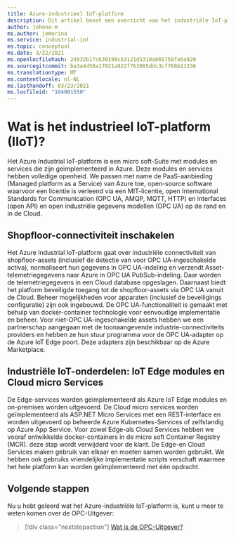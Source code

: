 ```yaml
---
title: Azure-industrieel IoT-platform
description: Dit artikel bevat een overzicht van het industriële IoT-platform en de bijbehorende onderdelen.
author: jehona-m
ms.author: jemorina
ms.service: industrial-iot
ms.topic: conceptual
ms.date: 3/22/2021
ms.openlocfilehash: 24932b17c630190cb3121d5310a865758fa6a920
ms.sourcegitcommit: ba3a4d58a17021a922f763095ddc3cf768b11336
ms.translationtype: MT
ms.contentlocale: nl-NL
ms.lasthandoff: 03/23/2021
ms.locfileid: "104801550"
---
```

# <a name="what-is-the-industrial-iot-iiot-platform"></a>Wat is het industrieel IoT-platform (IIoT)?

Het Azure Industrial IoT-platform is een micro soft-Suite met modules en services die zijn geïmplementeerd in Azure. Deze modules en services hebben volledige openheid. We passen met name de PaaS-aanbieding (Managed platform as a Service) van Azure toe, open-source software waarvoor een licentie is verleend via een MIT-licentie, open International Standards for Communication (OPC UA, AMQP, MQTT, HTTP) en interfaces (open API) en open industriële gegevens modellen (OPC UA) op de rand en in de Cloud.

## <a name="enabling-shopfloor-connectivity"></a>Shopfloor-connectiviteit inschakelen 

Het Azure Industrial IoT-platform gaat over industriële connectiviteit van shopfloor-assets (inclusief de detectie van voor OPC UA-ingeschakelde activa), normaliseert hun gegevens in OPC UA-indeling en verzendt Asset-telemetriegegevens naar Azure in OPC UA PubSub-indeling. Daar worden de telemetriegegevens in een Cloud database opgeslagen. Daarnaast biedt het platform beveiligde toegang tot de shopfloor-assets via OPC UA vanuit de Cloud. Beheer mogelijkheden voor apparaten (inclusief de beveiligings configuratie) zijn ook ingebouwd. De OPC UA-functionaliteit is gemaakt met behulp van docker-container technologie voor eenvoudige implementatie en beheer. Voor niet-OPC UA-ingeschakelde assets hebben we een partnerschap aangegaan met de toonaangevende industrie-connectiviteits providers en hebben ze hun stuur programma voor de OPC UA-adapter op de Azure IoT Edge poort. Deze adapters zijn beschikbaar op de Azure Marketplace.

## <a name="industrial-iot-components-iot-edge-modules-and-cloud-microservices"></a>Industriële IoT-onderdelen: IoT Edge modules en Cloud micro Services

De Edge-services worden geïmplementeerd als Azure IoT Edge modules en on-premises worden uitgevoerd. De Cloud micro services worden geïmplementeerd als ASP.NET Micro Services met een REST-interface en worden uitgevoerd op beheerde Azure Kubernetes-Services of zelfstandig op Azure App Service. Voor zowel Edge-als Cloud Services hebben we vooraf ontwikkelde docker-containers in de micro soft Container Registry (MCR). deze stap wordt verwijderd voor de klant. De Edge-en Cloud Services maken gebruik van elkaar en moeten samen worden gebruikt. We hebben ook gebruiks vriendelijke implementatie scripts verschaft waarmee het hele platform kan worden geïmplementeerd met één opdracht.

## <a name="next-steps"></a>Volgende stappen

Nu u hebt geleerd wat het Azure-industriële IoT-platform is, kunt u meer te weten komen over de OPC-Uitgever:

> [!div class="nextstepaction"]
> [Wat is de OPC-Uitgever?](overview-what-is-opc-publisher.md)